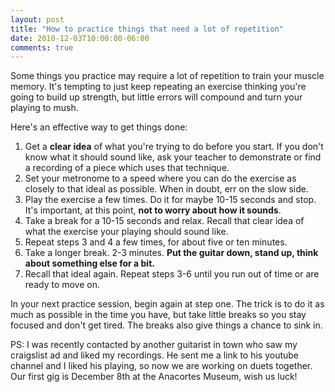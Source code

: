 ```yaml
---
layout: post
title: "How to practice things that need a lot of repetition"
date: 2010-12-03T10:00:00-06:00
comments: true
---
```


Some things you practice may require a lot of repetition to train your muscle memory. It's tempting to just keep repeating an exercise thinking you're going to build up strength, but little errors will compound and turn your playing to mush.

Here's an effective way to get things done:

1. Get a **clear idea**  of what you're trying to do before you start. If you don't know what it should sound like, ask your teacher to demonstrate or find a recording of a piece which uses that technique. 
2. Set your metronome to a speed where you can do the exercise as closely to that ideal as possible. When in doubt, err on the slow side. 
3. Play the exercise a few times. Do it for maybe 10-15 seconds and stop. It's important, at this point, **not to worry about how it sounds**. 
4. Take a break for a 10-15 seconds and relax. Recall that clear idea of what the exercise your playing should sound like. 
5. Repeat steps 3 and 4 a few times, for about five or ten minutes.
6. Take a longer break. 2-3 minutes. **Put the guitar down, stand up, think about something else for a bit.**
7. Recall that ideal again. Repeat steps 3-6 until you run out of time or are ready to move on.

In your next practice session, begin again at step one. The trick is to do it as much as possible in the time you have, but take little breaks so you stay focused and don't get tired. The breaks also give things a chance to sink in. 

PS: I was recently contacted by another guitarist in town who saw my craigslist ad and liked my recordings. He sent me a link to his youtube channel and I liked his playing, so now we are working on duets together. Our first gig is December 8th at the Anacortes Museum, wish us luck!

